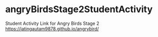 # angryBirdsStage2StudentActivity
Student Activity Link for Angry Birds Stage 2
https://jatingautam9878.github.io/angrybird/
